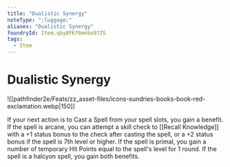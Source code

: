 ```yaml
---
title: "Dualistic Synergy"
noteType: ":luggage:"
aliases: "Dualistic Synergy"
foundryId: Item.qby8FKf6mnbo97ZS
tags:
  - Item
---
```


# Dualistic Synergy
![[pathfinder2e/Feats/zz_asset-files/icons-sundries-books-book-red-exclamation.webp|150]]

If your next action is to Cast a Spell from your spell slots, you gain a benefit. If the spell is arcane, you can attempt a skill check to [[Recall Knowledge]] with a +1 status bonus to the check after casting the spell, or a +2 status bonus if the spell is 7th level or higher. If the spell is primal, you gain a number of temporary Hit Points equal to the spell's level for 1 round. If the spell is a halcyon spell, you gain both benefits.
